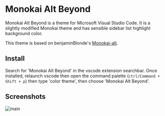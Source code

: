 # Monokai Alt Beyond
Monokai Alt Beyond is a theme for Microsoft Visual Studio Code. It is a slightly modified Monokai theme and has sensible sidebar list highlight background color.

This theme is based on benjaminBlonde's [Monokai-alt](https://github.com/sarcadass/vscode-monokai-alt).

## Install
Search for 'Monokai Alt Beyond' in the vscode extension searchbar. Once installed, relaunch vscode then open the command palette (`ctrl/Command + Shift + p`) then type 'color theme', then choose 'Monokai Alt Beyond'.

## Screenshots

![main](https://github.com/black-black-cat/vscode-monokai-alt/raw/master/./screenshots/main.png)